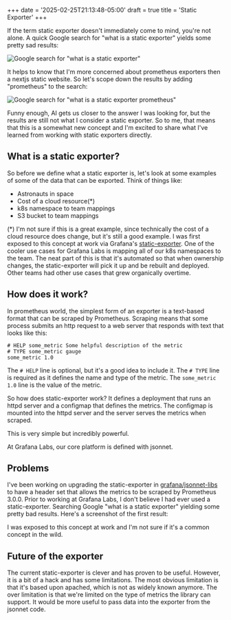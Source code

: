 +++
date = '2025-02-25T21:13:48-05:00'
draft = true
title = 'Static Exporter'
+++

If the term static exporter doesn't immediately come to mind, you're not alone.
A quick Google search for "what is a static exporter" yields some pretty sad results:

![Google search for "what is a static exporter"](static-exporter-google-search.png)

It helps to know that I'm more concerned about prometheus exporters then a nextjs static website.
So let's scope down the results by adding "prometheus" to the search:

![Google search for "what is a static exporter prometheus"](static-exporter-google-search-prometheus.png)

Funny enough, AI gets us closer to the answer I was looking for, but the results are still not what I consider a static exporter.
So to me, that means that this is a somewhat new concept and I'm excited to share what I've learned from working with static exporters directly.

## What is a static exporter?

So before we define what a static exporter is, let's look at some examples of some of the data that can be exported.
Think of things like:

- Astronauts in space
- Cost of a cloud resource(*)
- k8s namespace to team mappings
- S3 bucket to team mappings

(*) I'm not sure if this is a great example, since technically the cost of a cloud resource does change, but it's still a good example.
I was first exposed to this concept at work via Grafana's [static-exporter](https://github.com/grafana/jsonnet-libs/tree/master/static-exporter).
One of the cooler use cases for Grafana Labs is mapping all of our k8s namespaces to the team.
The neat part of this is that it's automated so that when ownership changes, the static-exporter will pick it up and be rebuilt and deployed.
Other teams had other use cases that grew organically overtime.

## How does it work?

In prometheus world, the simplest form of an exporter is a text-based format that can be scraped by Prometheus.
Scraping means that some process submits an http request to a web server that responds with text that looks like this:

```
# HELP some_metric Some helpful description of the metric
# TYPE some_metric gauge
some_metric 1.0
```

The `# HELP` line is optional, but it's a good idea to include it.
The `# TYPE` line is required as it defines the name and type of the metric.
The `some_metric 1.0` line is the value of the metric.

So how does static-exporter work?
It defines a deployment that runs an httpd server and a configmap that defines the metrics.
The configmap is mounted into the httpd server and the server serves the metrics when scraped.

This is very simple but incredibly powerful. 

At Grafana Labs, our core platform is defined with jsonnet.

## Problems

I've been working on upgrading the static-exporter in [grafana/jsonnet-libs](https://github.com/grafana/jsonnet-libs) to have a header set that allows the metrics to be scraped by Prometheus 3.0.0.
Prior to working at Grafana Labs, I don't believe I had ever used a static-exporter.
Searching Google "what is a static exporter" yielding some pretty bad results.
Here's a screenshot of the first result:


I was exposed to this concept at work and I'm not sure if it's a common concept in the wild.

## Future of the exporter

The current static-exporter is clever and has proven to be useful.
However, it is a bit of a hack and has some limitations.
The most obvious limitation is that it's based upon apached, which is not as widely known anymore.
The over limitation is that we're limited on the type of metrics the library can support.
It would be more useful to pass data into the exporter from the jsonnet code.